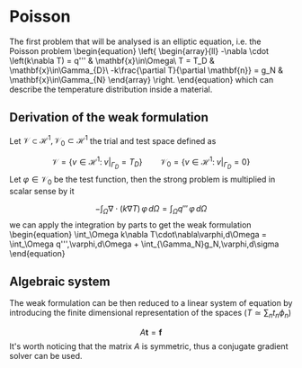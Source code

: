 # Poisson

The first problem that will be analysed is an elliptic equation, i.e. the Poisson problem
\begin{equation}
\left\{
    \begin{array}{ll}
        -\nabla \cdot \left(k\nabla T) = q''' & \mathbf{x}\in\Omega\\
        T = T_D & \mathbf{x}\in\Gamma_{D}\\
        -k\frac{\partial T}{\partial \mathbf{n}} = g_N & \mathbf{x}\in\Gamma_{N}
    \end{array}
\right.
\end{equation}
which can describe the temperature distribution inside a material.

## Derivation of the weak formulation
Let $\mathcal{V}\subset\mathcal{H}^1, \mathcal{V}_0\subset\mathcal{H}^1$ the trial and test space defined as

$$
\mathcal{V} = \left\{v\in\mathcal{H}^1:\;\left. v\right|_{\Gamma_D} = T_D\right\}\qquad 
\mathcal{V}_0 = \left\{v\in\mathcal{H}^1:\;\left. v\right|_{\Gamma_D} = 0\right\}
$$
Let $\varphi\in\mathcal{V}_0$ be the test function, then the strong problem is multiplied in scalar sense by it

$$
-\int_\Omega\nabla \cdot \left(k\nabla T\right)\,\varphi\,d\Omega = \int_\Omega q'''\,\varphi\,d\Omega
$$
we can apply the integration by parts to get the weak formulation
\begin{equation}
\int_\Omega k\nabla T\cdot\nabla\varphi\,d\Omega = \int_\Omega q'''\,\varphi\,d\Omega + \int_{\Gamma_N}g_N\,\varphi\,d\sigma
\end{equation}

## Algebraic system
The weak formulation can be then reduced to a linear system of equation by introducing the finite dimensional representation of the spaces $\left(T \simeq \sum_nt_n\phi_n\right)$

$$
A\mathbf{t} = \mathbf{f}
$$
It's worth noticing that the matrix $A$ is symmetric, thus a conjugate gradient solver can be used.
